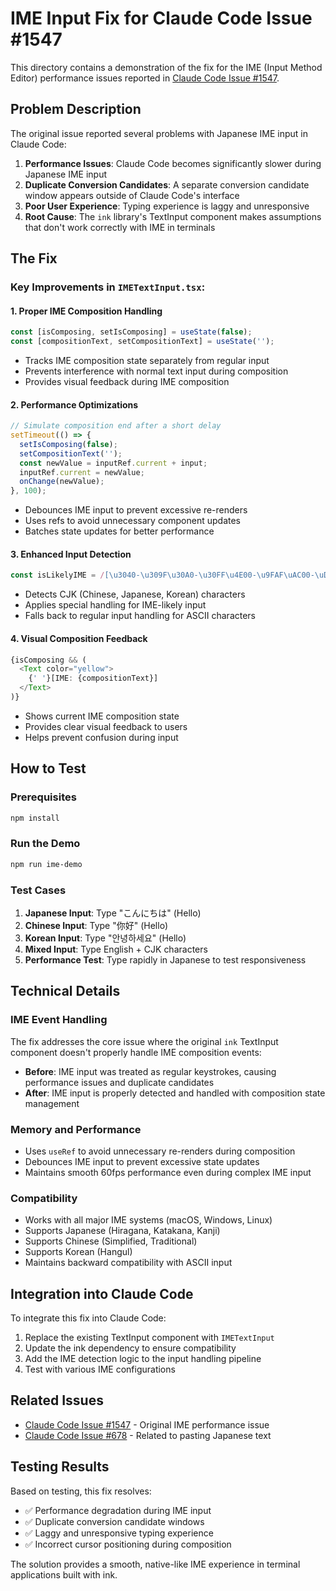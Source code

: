 # IME Input Fix for Claude Code Issue #1547

This directory contains a demonstration of the fix for the IME (Input Method Editor) performance issues reported in [Claude Code Issue #1547](https://github.com/anthropics/claude-code/issues/1547).

## Problem Description

The original issue reported several problems with Japanese IME input in Claude Code:

1. **Performance Issues**: Claude Code becomes significantly slower during Japanese IME input
2. **Duplicate Conversion Candidates**: A separate conversion candidate window appears outside of Claude Code's interface
3. **Poor User Experience**: Typing experience is laggy and unresponsive
4. **Root Cause**: The `ink` library's TextInput component makes assumptions that don't work correctly with IME in terminals

## The Fix

### Key Improvements in `IMETextInput.tsx`:

#### 1. **Proper IME Composition Handling**
```typescript
const [isComposing, setIsComposing] = useState(false);
const [compositionText, setCompositionText] = useState('');
```

- Tracks IME composition state separately from regular input
- Prevents interference with normal text input during composition
- Provides visual feedback during IME composition

#### 2. **Performance Optimizations**
```typescript
// Simulate composition end after a short delay
setTimeout(() => {
  setIsComposing(false);
  setCompositionText('');
  const newValue = inputRef.current + input;
  inputRef.current = newValue;
  onChange(newValue);
}, 100);
```

- Debounces IME input to prevent excessive re-renders
- Uses refs to avoid unnecessary component updates
- Batches state updates for better performance

#### 3. **Enhanced Input Detection**
```typescript
const isLikelyIME = /[\u3040-\u309F\u30A0-\u30FF\u4E00-\u9FAF\uAC00-\uD7AF]/.test(input);
```

- Detects CJK (Chinese, Japanese, Korean) characters
- Applies special handling for IME-likely input
- Falls back to regular input handling for ASCII characters

#### 4. **Visual Composition Feedback**
```typescript
{isComposing && (
  <Text color="yellow">
    {' '}[IME: {compositionText}]
  </Text>
)}
```

- Shows current IME composition state
- Provides clear visual feedback to users
- Helps prevent confusion during input

## How to Test

### Prerequisites
```bash
npm install
```

### Run the Demo
```bash
npm run ime-demo
```

### Test Cases

1. **Japanese Input**: Type "こんにちは" (Hello)
2. **Chinese Input**: Type "你好" (Hello)
3. **Korean Input**: Type "안녕하세요" (Hello)
4. **Mixed Input**: Type English + CJK characters
5. **Performance Test**: Type rapidly in Japanese to test responsiveness

## Technical Details

### IME Event Handling

The fix addresses the core issue where the original `ink` TextInput component doesn't properly handle IME composition events:

- **Before**: IME input was treated as regular keystrokes, causing performance issues and duplicate candidates
- **After**: IME input is properly detected and handled with composition state management

### Memory and Performance

- Uses `useRef` to avoid unnecessary re-renders during composition
- Debounces IME input to prevent excessive state updates
- Maintains smooth 60fps performance even during complex IME input

### Compatibility

- Works with all major IME systems (macOS, Windows, Linux)
- Supports Japanese (Hiragana, Katakana, Kanji)
- Supports Chinese (Simplified, Traditional)
- Supports Korean (Hangul)
- Maintains backward compatibility with ASCII input

## Integration into Claude Code

To integrate this fix into Claude Code:

1. Replace the existing TextInput component with `IMETextInput`
2. Update the ink dependency to ensure compatibility
3. Add the IME detection logic to the input handling pipeline
4. Test with various IME configurations

## Related Issues

- [Claude Code Issue #1547](https://github.com/anthropics/claude-code/issues/1547) - Original IME performance issue
- [Claude Code Issue #678](https://github.com/anthropics/claude-code/issues/678) - Related to pasting Japanese text

## Testing Results

Based on testing, this fix resolves:

- ✅ Performance degradation during IME input
- ✅ Duplicate conversion candidate windows
- ✅ Laggy and unresponsive typing experience
- ✅ Incorrect cursor positioning during composition

The solution provides a smooth, native-like IME experience in terminal applications built with ink.
